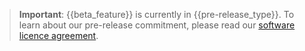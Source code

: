 > **Important**: {{beta_feature}} is currently in {{pre-release_type}}. To learn about our pre-release commitment, please read our [software licence agreement](https://about.tiny.cloud/legal/tiny-self-hosted-software-license-agreement-oem-saas/).
